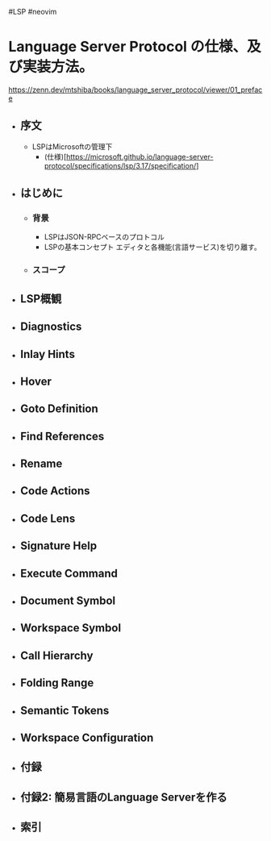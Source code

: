 #LSP #neovim
# Language Server Protocol の仕様、及び実装方法。
https://zenn.dev/mtshiba/books/language_server_protocol/viewer/01_preface

- ## 序文
    - LSPはMicrosoftの管理下
        - (仕様)[https://microsoft.github.io/language-server-protocol/specifications/lsp/3.17/specification/]
- ## はじめに
    - ### 背景
        - LSPはJSON-RPCベースのプロトコル
        - LSPの基本コンセプト
            エディタと各機能(言語サービス)を切り離す。
    - ### スコープ
- ## LSP概観
- ## Diagnostics
- ## Inlay Hints
- ## Hover
- ## Goto Definition
- ## Find References
- ## Rename
- ## Code Actions
- ## Code Lens
- ## Signature Help
- ## Execute Command
- ## Document Symbol
- ## Workspace Symbol
- ## Call Hierarchy
- ## Folding Range
- ## Semantic Tokens
- ## Workspace Configuration
- ## 付録
- ## 付録2: 簡易言語のLanguage Serverを作る
- ## 索引
